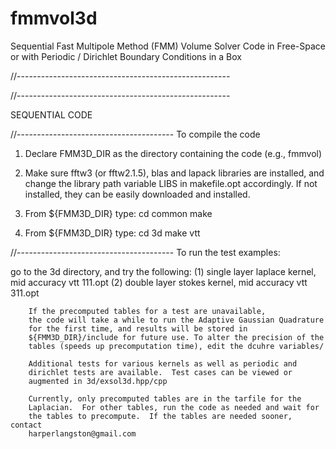 # fmmvol3d
Sequential Fast Multipole Method (FMM) Volume Solver Code in Free-Space or with Periodic / Dirichlet Boundary Conditions in a Box

//-----------------------------------------------------

//-----------------------------------------------------

SEQUENTIAL CODE

//---------------------------------------
To compile the code

1. Declare FMM3D_DIR as the directory containing the code (e.g., fmmvol)

2. Make sure fftw3 (or fftw2.1.5), blas and lapack libraries are installed, and
change the library path variable LIBS in makefile.opt accordingly. If
not installed, they can be easily downloaded and installed.

3. From ${FMM3D_DIR} type:
        cd common
        make 

3. From ${FMM3D_DIR} type:
        cd 3d
        make vtt

//---------------------------------------
To run the test examples:

go to the 3d directory, and try the following:
(1) single layer laplace kernel, mid accuracy
        vtt 111.opt
(2) double layer stokes kernel, mid accuracy
        vtt 311.opt

        If the precomputed tables for a test are unavailable,
        the code will take a while to run the Adaptive Gaussian Quadrature
        for the first time, and results will be stored in
        ${FMM3D_DIR}/include for future use. To alter the precision of the
        tables (speeds up precomputation time), edit the dcuhre variables/

        Additional tests for various kernels as well as periodic and
        dirichlet tests are available.  Test cases can be viewed or
        augmented in 3d/exsol3d.hpp/cpp

        Currently, only precomputed tables are in the tarfile for the
        Laplacian.  For other tables, run the code as needed and wait for
        the tables to precompute.  If the tables are needed sooner, contact
        harperlangston@gmail.com

